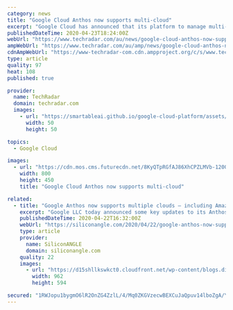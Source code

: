 ```yaml
---
category: news
title: "Google Cloud Anthos now supports multi-cloud"
excerpt: "Google Cloud has announced that its platform to manage multi-cloud workloads Anthos is now generally available for AWS though the company plans to add support for Microsoft Azure by the end of this year. Anthos aims to deliver on the promise of write once, run anywhere by allowing businesses to run their applications on existing on-prem ..."
publishedDateTime: 2020-04-23T18:24:00Z
webUrl: "https://www.techradar.com/au/news/google-cloud-anthos-now-supports-multi-cloud"
ampWebUrl: "https://www.techradar.com/au/amp/news/google-cloud-anthos-now-supports-multi-cloud"
cdnAmpWebUrl: "https://www-techradar-com.cdn.ampproject.org/c/s/www.techradar.com/au/amp/news/google-cloud-anthos-now-supports-multi-cloud"
type: article
quality: 97
heat: 108
published: true

provider:
  name: TechRadar
  domain: techradar.com
  images:
    - url: "https://smartableai.github.io/google-cloud-platform/assets/images/organizations/techradar.com-50x50.jpg"
      width: 50
      height: 50

topics:
  - Google Cloud

images:
  - url: "https://cdn.mos.cms.futurecdn.net/8KyQTpRGfAJ86XhCPZLMVb-1200-80.jpg"
    width: 800
    height: 450
    title: "Google Cloud Anthos now supports multi-cloud"

related:
  - title: "Google Anthos now supports multiple clouds – including Amazon’s"
    excerpt: "Google LLC today announced some key updates to its Anthos application platform, enabling it to support more workloads in different computing environments at a reduced cost. Google Anthos is a hybrid cloud application development platform that runs atop the open-source Kubernetes container orchestration software. It’s designed to host ..."
    publishedDateTime: 2020-04-22T16:32:00Z
    webUrl: "https://siliconangle.com/2020/04/22/google-anthos-now-supports-multiple-clouds-including-aws/"
    type: article
    provider:
      name: SiliconANGLE
      domain: siliconangle.com
    quality: 22
    images:
      - url: "https://d15shllkswkct0.cloudfront.net/wp-content/blogs.dir/1/files/2020/04/Google-Anthos.png"
        width: 962
        height: 594

secured: "1RWJopu1bygmO6lR2OnZG4ZzlL/4/Mq0ZKGVzecwBEXCuJaQpuv14lboZgA/Y4Otzgn/EEAGBf0eURwe3Ca+eu+CB2LZcN8z5JEqaef1KU69fU5YxzbdoPDs4KHQwSqtJA2ySvEyvO/glIw3KQxC7qQGQTlXdAdlv+3JC0P4MuJnT0kO0nBN7aC1nhfWPcuD51jpEBTINB3ab5rbNv7xr5L+4QviL413UX/nRxQ1PT7hJnV+L6akstDBmMEmGbtBU/o6HuZtQ7bTGm16vUeoGpftM/zsxWsLljgMYaO+LzUIkRewcM9fssvdvHCyiaiR;oL22XBlYzBuH8Mtbi5/cQA=="
---
```


